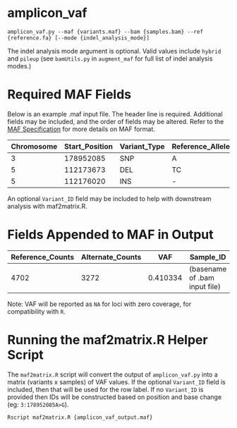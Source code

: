 amplicon_vaf
=================
```
amplicon_vaf.py --maf {variants.maf} --bam {samples.bam} --ref {reference.fa} [--mode {indel_analysis_mode}]
```

The indel analysis mode argument is optional. Valid values include `hybrid` and `pileup` (see `bamUtils.py` in `augment_maf` for full list of indel analysis modes.)

Required MAF Fields
====================
Below is an example .maf input file. The header line is required. Additional fields may be included, and the order of fields may be altered. Refer to the [MAF Specification](https://wiki.nci.nih.gov/display/TCGA/Mutation+Annotation+Format+(MAF)+Specification) for more details on MAF format.

| Chromosome | Start_Position | Variant_Type | Reference_Allele | Tumor_Seq_Allele1 | Tumor_Seq_Allele2 |
| ---------- | -------------- | ------------ | ---------------- | ----------------- | ----------------- |
|          3 |      178952085 |          SNP |                A |                 A |                 G |
|          5 |      112173673 |          DEL |               TC |                TC |                 - |
|          5 |      112176020 |          INS |                - |                 - |                AT |

An optional `Variant_ID` field may be included to help with downstream analysis with maf2matrix.R.

Fields Appended to MAF in Output
================================

| Reference_Counts | Alternate_Counts |      VAF |                     Sample_ID |
| ---------------- | ---------------- | -------- | ----------------------------- |
|             4702 |             3272 | 0.410334 | (basename of .bam input file) |

Note: VAF will be reported as `NA` for loci with zero coverage, for compatibility with `R`.

Running the maf2matrix.R Helper Script
======================================
The `maf2matrix.R` script will convert the output of `amplicon_vaf.py` into a matrix (variants x samples) of VAF values.
If the optional `Variant_ID` field is included, then that will be used for the row label.  If no `Variant_ID` is provided
then IDs will be constructed based on position and base change (eg: `3:178952085A>G`).
```
Rscript maf2matrix.R {amplicon_vaf_output.maf}
```
